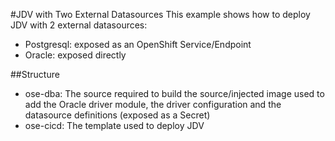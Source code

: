 #JDV with Two External Datasources
This example shows how to deploy JDV with 2 external datasources:
 * Postgresql: exposed as an OpenShift Service/Endpoint
 * Oracle: exposed directly

##Structure
 * ose-dba: The source required to build the source/injected image used to add the Oracle driver module, the driver configuration and the datasource definitions (exposed as a Secret)
 * ose-cicd: The template used to deploy JDV
